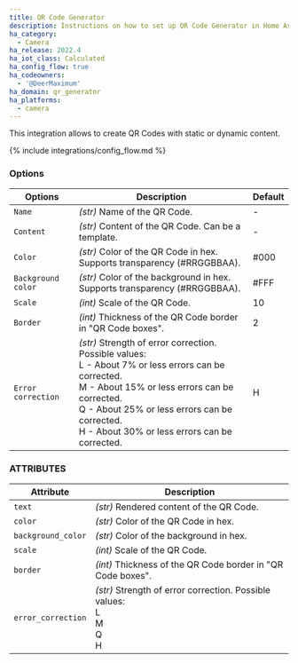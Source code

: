 ```yaml
---
title: QR Code Generator
description: Instructions on how to set up QR Code Generator in Home Assistant.
ha_category:
  - Camera
ha_release: 2022.4
ha_iot_class: Calculated
ha_config_flow: true
ha_codeowners:
  - '@DeerMaximum'
ha_domain: qr_generator
ha_platforms:
  - camera
---
```


This integration allows to create QR Codes with static or dynamic content.

{% include integrations/config_flow.md %}

### Options

| Options    | Description                            | Default
| ------------ | -------------------------------------- | -------- |
| `Name` | *(str)* Name of the QR Code. | - |
| `Content` | *(str)* Content of the QR Code. Can be a template. | - |
| `Color` | *(str)* Color of the QR Code in hex. Supports transparency (#RRGGBBAA). | #000 |
| `Background color` | *(str)* Color of the background in hex. Supports transparency (#RRGGBBAA). | #FFF |
| `Scale` | *(int)* Scale of the QR Code. | 10 |
| `Border` | *(int)* Thickness of the QR Code border in "QR Code boxes". | 2 |
| `Error correction` | *(str)* Strength of error correction. Possible values: <br> L - About 7% or less errors can be corrected. <br> M - About 15% or less errors can be corrected. <br> Q - About 25% or less errors can be corrected. <br> H - About 30% or less errors can be corrected. | H |

### ATTRIBUTES

| Attribute    | Description                            | 
| ------------ | -------------------------------------- |
| `text` | *(str)* Rendered content of the QR Code. |
| `color` | *(str)* Color of the QR Code in hex. |
| `background_color` | *(str)* Color of the background in hex.|
| `scale` | *(int)* Scale of the QR Code. |
| `border` | *(int)* Thickness of the QR Code border in "QR Code boxes". |
| `error_correction` | *(str)* Strength of error correction. Possible values: <br> L<br> M <br> Q  <br> H |
